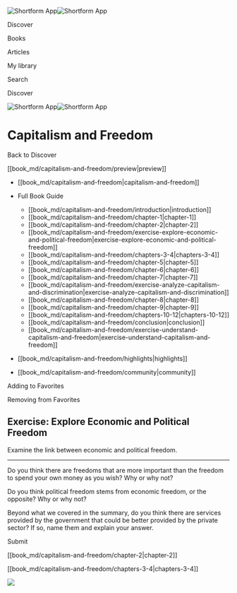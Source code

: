 ![Shortform App](/img/logo.36a2399e.svg)![Shortform App](/img/logo-dark.70c1b072.svg)

Discover

Books

Articles

My library

Search

Discover

![Shortform App](/img/logo.36a2399e.svg)![Shortform App](/img/logo-dark.70c1b072.svg)

# Capitalism and Freedom

Back to Discover

[[book_md/capitalism-and-freedom/preview|preview]]

  * [[book_md/capitalism-and-freedom|capitalism-and-freedom]]
  * Full Book Guide

    * [[book_md/capitalism-and-freedom/introduction|introduction]]
    * [[book_md/capitalism-and-freedom/chapter-1|chapter-1]]
    * [[book_md/capitalism-and-freedom/chapter-2|chapter-2]]
    * [[book_md/capitalism-and-freedom/exercise-explore-economic-and-political-freedom|exercise-explore-economic-and-political-freedom]]
    * [[book_md/capitalism-and-freedom/chapters-3-4|chapters-3-4]]
    * [[book_md/capitalism-and-freedom/chapter-5|chapter-5]]
    * [[book_md/capitalism-and-freedom/chapter-6|chapter-6]]
    * [[book_md/capitalism-and-freedom/chapter-7|chapter-7]]
    * [[book_md/capitalism-and-freedom/exercise-analyze-capitalism-and-discrimination|exercise-analyze-capitalism-and-discrimination]]
    * [[book_md/capitalism-and-freedom/chapter-8|chapter-8]]
    * [[book_md/capitalism-and-freedom/chapter-9|chapter-9]]
    * [[book_md/capitalism-and-freedom/chapters-10-12|chapters-10-12]]
    * [[book_md/capitalism-and-freedom/conclusion|conclusion]]
    * [[book_md/capitalism-and-freedom/exercise-understand-capitalism-and-freedom|exercise-understand-capitalism-and-freedom]]
  * [[book_md/capitalism-and-freedom/highlights|highlights]]
  * [[book_md/capitalism-and-freedom/community|community]]



Adding to Favorites 

Removing from Favorites 

## Exercise: Explore Economic and Political Freedom

Examine the link between economic and political freedom.

* * *

Do you think there are freedoms that are more important than the freedom to spend your own money as you wish? Why or why not?

Do you think political freedom stems from economic freedom, or the opposite? Why or why not?

Beyond what we covered in the summary, do you think there are services provided by the government that could be better provided by the private sector? If so, name them and explain your answer.

Submit 

[[book_md/capitalism-and-freedom/chapter-2|chapter-2]]

[[book_md/capitalism-and-freedom/chapters-3-4|chapters-3-4]]

![](https://bat.bing.com/action/0?ti=56018282&Ver=2&mid=dc1bf2f0-a7e4-4cf8-9f96-6967ab79b359&sid=49fff5b0636c11eeb9c611038afc8668&vid=4a005010636c11ee80c703d4c4a7acd5&vids=0&msclkid=N&pi=0&lg=en-US&sw=800&sh=600&sc=24&nwd=1&tl=Shortform%20%7C%20Capitalism%20and%20Freedom&p=https%3A%2F%2Fwww.shortform.com%2Fapp%2Fbook%2Fcapitalism-and-freedom%2Fexercise-explore-economic-and-political-freedom&r=&lt=423&evt=pageLoad&sv=1&rn=569117)
